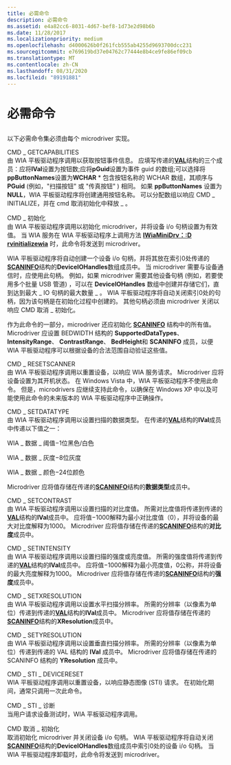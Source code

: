 ```yaml
---
title: 必需命令
description: 必需命令
ms.assetid: e4a82cc6-8031-4d67-bef8-1d73e2d98b6b
ms.date: 11/28/2017
ms.localizationpriority: medium
ms.openlocfilehash: d4000626b0f261fcb555ab4255d9693700dcc231
ms.sourcegitcommit: e769619bd37e04762c77444e8b4ce9fe86ef09cb
ms.translationtype: MT
ms.contentlocale: zh-CN
ms.lasthandoff: 08/31/2020
ms.locfileid: "89191881"
---
```

# <a name="required-commands"></a>必需命令


## <span id="ddk_required_commands_si"></span><span id="DDK_REQUIRED_COMMANDS_SI"></span>


以下必需命令集必须由每个 microdriver 实现。

<span id="CMD_GETCAPABILITIES"></span><span id="cmd_getcapabilities"></span>CMD \_ GETCAPABILITIES  
由 WIA 平板驱动程序调用以获取按钮事件信息。 应填写传递的[**VAL**](/windows-hardware/drivers/ddi/wiamicro/ns-wiamicro-val)结构的三个成员：应将**lVal**设置为按钮数;应将**pGuid**设置为事件 guid 的数组;可以选择将**ppButtonNames**设置为**WCHAR** \* 包含按钮名称的 WCHAR 数组，其顺序与**PGuid** (例如，"扫描按钮" 或 "传真按钮" ) 相同。 如果 **ppButtonNames** 设置为 **NULL**，WIA 平板驱动程序将创建通用按钮名称。 可以分配数组以响应 CMD \_ INITIALIZE，并在 cmd 取消初始化中释放 \_ 。

<span id="CMD_INITIALIZE"></span><span id="cmd_initialize"></span>CMD \_ 初始化  
由 WIA 平板驱动程序调用以初始化 microdriver，并将设备 i/o 句柄设置为有效值。 当 WIA 服务在 WIA 平板驱动程序上调用方法 [**IWiaMiniDrv：:D rvinitializewia**](/windows-hardware/drivers/ddi/wiamindr_lh/nf-wiamindr_lh-iwiaminidrv-drvinitializewia) 时，此命令将发送到 microdriver。

WIA 平板驱动程序将自动创建一个设备 i/o 句柄，并将其放在索引0处传递的[**SCANINFO**](/windows-hardware/drivers/ddi/wiamicro/ns-wiamicro-_scaninfo)结构的**DeviceIOHandles**数组成员中。 当 microdriver 需要与设备通信时，应使用此句柄。 例如，如果 microdriver 需要其他设备句柄 (例如，若要使用多个批量 USB 管道) ，可以在 **DeviceIOHandles** 数组中创建并存储它们，直到达到最大 \_ IO 句柄的最大数量 \_ 。 WIA 平板驱动程序将自动关闭索引0处的句柄，因为该句柄是在初始化过程中创建的。 其他句柄必须由 microdriver 关闭以响应 CMD 取消 \_ 初始化。

作为此命令的一部分，microdriver 还应初始化 [**SCANINFO**](/windows-hardware/drivers/ddi/wiamicro/ns-wiamicro-_scaninfo) 结构中的所有值。 Microdriver 应设置 BEDWIDTH 结构的 **SupportedDataTypes**、 **IntensityRange**、 **ContrastRange**、 **BedHeight**和 **SCANINFO** 成员，以便 WIA 平板驱动程序可以根据设备的合法范围自动验证这些值。

<span id="CMD_RESETSCANNER"></span><span id="cmd_resetscanner"></span>CMD \_ RESETSCANNER  
由 WIA 平板驱动程序调用以重置设备，以响应 WIA 服务请求。 Microdriver 应将设备设置为其开机状态。 在 Windows Vista 中，WIA 平板驱动程序不使用此命令。 但是，microdrivers 应继续支持此命令，以确保在 Windows XP 中以及可能使用此命令的未来版本的 WIA 平板驱动程序中正确操作。

<span id="CMD_SETDATATYPE"></span><span id="cmd_setdatatype"></span>CMD \_ SETDATATYPE  
由 WIA 平板驱动程序调用以设置扫描的数据类型。 在传递的[**VAL**](/windows-hardware/drivers/ddi/wiamicro/ns-wiamicro-val)结构的**lVal**成员中传递以下值之一：

WIA \_ 数据 \_ 阈值−1位黑色/白色

WIA \_ 数据 \_ 灰度−8位灰度

WIA \_ 数据 \_ 颜色−24位颜色

Microdriver 应将值存储在传递的[**SCANINFO**](/windows-hardware/drivers/ddi/wiamicro/ns-wiamicro-_scaninfo)结构的**数据类型**成员中。

<span id="CMD_SETCONTRAST"></span><span id="cmd_setcontrast"></span>CMD \_ SETCONTRAST  
由 WIA 平板驱动程序调用以设置扫描的对比度值。 所需对比度值将传递到传递的[**VAL**](/windows-hardware/drivers/ddi/wiamicro/ns-wiamicro-val)结构的**lVal**成员中。 应将值−1000解释为最小对比度值（0），并将设备的最大对比度解释为1000。 Microdriver 应将值存储在传递的[**SCANINFO**](/windows-hardware/drivers/ddi/wiamicro/ns-wiamicro-_scaninfo)结构的**对比度**成员中。

<span id="CMD_SETINTENSITY"></span><span id="cmd_setintensity"></span>CMD \_ SETINTENSITY  
由 WIA 平板驱动程序调用以设置扫描的强度或亮度值。 所需的强度值将传递到传递的[**VAL**](/windows-hardware/drivers/ddi/wiamicro/ns-wiamicro-val)结构的**lVal**成员中。 应将值−1000解释为最小亮度值，0公称，并将设备的最大亮度解释为1000。 Microdriver 应将值存储在传递的[**SCANINFO**](/windows-hardware/drivers/ddi/wiamicro/ns-wiamicro-_scaninfo)结构的**强度**成员中。

<span id="CMD_SETXRESOLUTION"></span><span id="cmd_setxresolution"></span>CMD \_ SETXRESOLUTION  
由 WIA 平板驱动程序调用以设置水平扫描分辨率。 所需的分辨率（以像素为单位）传递到传递的[**VAL**](/windows-hardware/drivers/ddi/wiamicro/ns-wiamicro-val)结构的**lVal**成员中。 Microdriver 应将值存储在传递的[**SCANINFO**](/windows-hardware/drivers/ddi/wiamicro/ns-wiamicro-_scaninfo)结构的**XResolution**成员中。

<span id="CMD_SETYRESOLUTION"></span><span id="cmd_setyresolution"></span>CMD \_ SETYRESOLUTION  
由 WIA 平板驱动程序调用以设置垂直扫描分辨率。 所需的分辨率（以像素为单位）传递到传递的 VAL 结构的 **lVal** 成员中。 Microdriver 应将值存储在传递的 SCANINFO 结构的 **YResolution** 成员中。

<span id="CMD_STI_DEVICERESET"></span><span id="cmd_sti_devicereset"></span>CMD \_ STI \_ DEVICERESET  
WIA 平板驱动程序调用以重置设备，以响应静态图像 (STI) 请求。 在初始化期间，通常只调用一次此命令。

<span id="CMD_STI_DIAGNOSTIC"></span><span id="cmd_sti_diagnostic"></span>CMD \_ STI \_ 诊断  
当用户请求设备测试时，WIA 平板驱动程序调用。

<span id="CMD_UNINITIALIZE"></span><span id="cmd_uninitialize"></span>CMD 取消 \_ 初始化  
取消初始化 microdriver 并关闭设备 i/o 句柄。 WIA 平板驱动程序将自动关闭[**SCANINFO**](/windows-hardware/drivers/ddi/wiamicro/ns-wiamicro-_scaninfo)结构的**DeviceIOHandles**数组成员中索引0处的设备 i/o 句柄。 当 WIA 平板驱动程序卸载时，此命令将发送到 microdriver。

 

